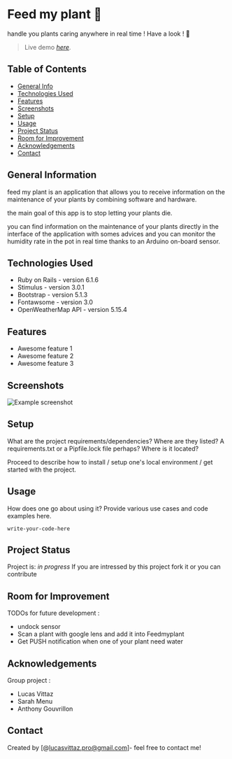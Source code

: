 # Feed my plant 🌱
handle you plants caring anywhere in real time !
Have a look ! 👀
> Live demo [_here_](https://www.example.com). 

## Table of Contents
* [General Info](#general-information)
* [Technologies Used](#technologies-used)
* [Features](#features)
* [Screenshots](#screenshots)
* [Setup](#setup)
* [Usage](#usage)
* [Project Status](#project-status)
* [Room for Improvement](#room-for-improvement)
* [Acknowledgements](#acknowledgements)
* [Contact](#contact)

## General Information
feed my plant is an application that allows you to receive information on the maintenance of your plants by combining software and hardware.

the main goal of this app is to stop letting your plants die.

you can find information on the maintenance of your plants directly in the interface of the application with somes advices and you can monitor the humidity rate in the pot in real time thanks to an Arduino on-board sensor.


## Technologies Used
- Ruby on Rails - version 6.1.6
- Stimulus - version 3.0.1
- Bootstrap - version 5.1.3
- Fontawsome - version 3.0
- OpenWeatherMap API - version 5.15.4


## Features
- Awesome feature 1
- Awesome feature 2
- Awesome feature 3


## Screenshots
![Example screenshot](./img/screenshot.png)
<!-- If you have screenshots you'd like to share, include them here. -->


## Setup
What are the project requirements/dependencies? Where are they listed? A requirements.txt or a Pipfile.lock file perhaps? Where is it located?

Proceed to describe how to install / setup one's local environment / get started with the project.


## Usage
How does one go about using it?
Provide various use cases and code examples here.

`write-your-code-here`


## Project Status
Project is: _in progress_
If you are intressed by this project fork it or you can contribute


## Room for Improvement
TODOs for future development :
- undock sensor 
- Scan a plant with google lens and add it into Feedmyplant
- Get PUSH notification when one of your plant need water


## Acknowledgements
Group project :
- Lucas Vittaz
- Sarah Menu
- Anthony Gouvrillon


## Contact
Created by [@lucasvittaz.pro@gmail.com]- feel free to contact me!
